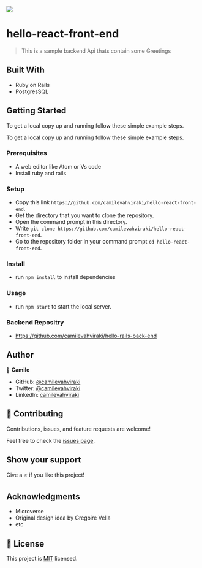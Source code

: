 ![](https://img.shields.io/badge/Microverse-blueviolet)

# hello-react-front-end

> This is a sample backend Api thats contain some Greetings

## Built With

- Ruby on Rails
- PostgresSQL

## Getting Started

To get a local copy up and running follow these simple example steps.

To get a local copy up and running follow these simple example steps.

### Prerequisites

  - A web editor like Atom or Vs code
  - Install ruby and rails

### Setup
  - Copy this link `https://github.com/camilevahviraki/hello-react-front-end`.
  - Get the directory that you want to clone the repository.
  - Open the command prompt in this directory.
  - Write `git clone https://github.com/camilevahviraki/hello-react-front-end`.
  - Go to the repository folder in your command prompt `cd hello-react-front-end`.

### Install
  - run `npm install` to install dependencies

### Usage
  - run `npm start` to start the local server.

### Backend Repositry
  - https://github.com/camilevahviraki/hello-rails-back-end

## Author

👤 **Camile**

- GitHub: [@camilevahviraki](https://github.com/camilevahviraki)
- Twitter: [@camilevahviraki](https://twitter.com/CamileVahviraki)
- LinkedIn: [camilevahviraki](https://www.linkedin.com/in/camile-vahviraki)

## 🤝 Contributing

Contributions, issues, and feature requests are welcome!

Feel free to check the [issues page](../../issues/).

## Show your support

Give a ⭐️ if you like this project!

## Acknowledgments
- Microverse
- Original design idea by Gregoire Vella
- etc

## 📝 License

This project is [MIT](./MIT.md) licensed.